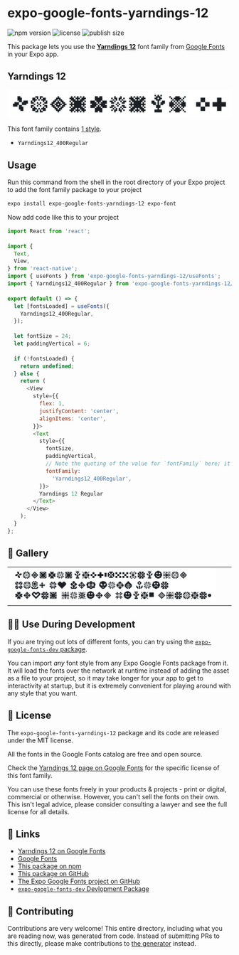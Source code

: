 # expo-google-fonts-yarndings-12

![npm version](https://flat.badgen.net/npm/v/expo-google-fonts-yarndings-12)
![license](https://flat.badgen.net/github/license/expo/google-fonts)
![publish size](https://flat.badgen.net/packagephobia/install/expo-google-fonts-yarndings-12)

This package lets you use the [**Yarndings 12**](https://fonts.google.com/specimen/Yarndings+12) font family from [Google Fonts](https://fonts.google.com/) in your Expo app.

## Yarndings 12

![Yarndings 12](./font-family.png)

This font family contains [1 style](#-gallery).

- `Yarndings12_400Regular`

## Usage

Run this command from the shell in the root directory of your Expo project to add the font family package to your project
```sh
expo install expo-google-fonts-yarndings-12 expo-font
```

Now add code like this to your project
```js
import React from 'react';

import {
  Text,
  View,
} from 'react-native';
import { useFonts } from 'expo-google-fonts-yarndings-12/useFonts';
import { Yarndings12_400Regular } from 'expo-google-fonts-yarndings-12/400Regular';

export default () => {
  let [fontsLoaded] = useFonts({
    Yarndings12_400Regular,
  });

  let fontSize = 24;
  let paddingVertical = 6;

  if (!fontsLoaded) {
    return undefined;
  } else {
    return (
      <View
        style={{
          flex: 1,
          justifyContent: 'center',
          alignItems: 'center',
        }}>
        <Text
          style={{
            fontSize,
            paddingVertical,
            // Note the quoting of the value for `fontFamily` here; it expects a string!
            fontFamily:
              'Yarndings12_400Regular',
          }}>
          Yarndings 12 Regular
        </Text>
      </View>
    );
  }
};

```

## 🔡 Gallery


||||
|-|-|-|
|![Yarndings12_400Regular](.//400Regular/Yarndings12_400Regular.ttf.png)||||


## 👩‍💻 Use During Development

If you are trying out lots of different fonts, you can try using the [`expo-google-fonts-dev` package](https://github.com/freeboub/google-fonts/tree/master/font-packages/dev#readme).

You can import *any* font style from any Expo Google Fonts package from it. It will load the fonts
over the network at runtime instead of adding the asset as a file to your project, so it may take longer
for your app to get to interactivity at startup, but it is extremely convenient
for playing around with any style that you want.

## 📖 License

The `expo-google-fonts-yarndings-12` package and its code are released under the MIT license.

All the fonts in the Google Fonts catalog are free and open source.

Check the [Yarndings 12 page on Google Fonts](https://fonts.google.com/specimen/Yarndings+12) for the specific license of this font family.

You can use these fonts freely in your products & projects - print or digital, commercial or otherwise. However, you can't sell the fonts on their own. This isn't legal advice, please consider consulting a lawyer and see the full license for all details.

## 🔗 Links

- [Yarndings 12 on Google Fonts](https://fonts.google.com/specimen/Yarndings+12)
- [Google Fonts](https://fonts.google.com/)
- [This package on npm](https://www.npmjs.com/package/expo-google-fonts-yarndings-12)
- [This package on GitHub](https://github.com/freeboub/google-fonts/tree/master/font-packages/yarndings-12)
- [The Expo Google Fonts project on GitHub](https://github.com/freeboub/google-fonts)
- [`expo-google-fonts-dev` Devlopment Package](https://github.com/freeboub/google-fonts/tree/master/font-packages/dev)

## 🤝 Contributing

Contributions are very welcome! This entire directory, including what you are reading now, was generated from code. Instead of submitting PRs to this directly, please make contributions to [the generator](https://github.com/freeboub/google-fonts/tree/master/packages/generator) instead.

